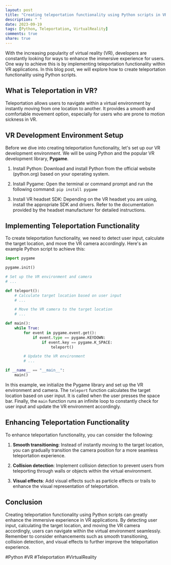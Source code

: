 ```yaml
---
layout: post
title: "Creating teleportation functionality using Python scripts in VR"
description: " "
date: 2023-09-19
tags: [Python, Teleportation, VirtualReality]
comments: true
share: true
---
```


With the increasing popularity of virtual reality (VR), developers are constantly looking for ways to enhance the immersive experience for users. One way to achieve this is by implementing teleportation functionality within VR applications. In this blog post, we will explore how to create teleportation functionality using Python scripts.

## What is Teleportation in VR?

Teleportation allows users to navigate within a virtual environment by instantly moving from one location to another. It provides a smooth and comfortable movement option, especially for users who are prone to motion sickness in VR.

## VR Development Environment Setup

Before we dive into creating teleportation functionality, let's set up our VR development environment. We will be using Python and the popular VR development library, **Pygame**.

1. Install Python: Download and install Python from the official website (python.org) based on your operating system.

2. Install Pygame: Open the terminal or command prompt and run the following command: `pip install pygame`

3. Install VR headset SDK: Depending on the VR headset you are using, install the appropriate SDK and drivers. Refer to the documentation provided by the headset manufacturer for detailed instructions.

## Implementing Teleportation Functionality

To create teleportation functionality, we need to detect user input, calculate the target location, and move the VR camera accordingly. Here's an example Python script to achieve this:

```python
import pygame

pygame.init()

# Set up the VR environment and camera
# ...

def teleport():
    # Calculate target location based on user input
    # ...

    # Move the VR camera to the target location
    # ...

def main():
    while True:
        for event in pygame.event.get():
            if event.type == pygame.KEYDOWN:
                if event.key == pygame.K_SPACE:
                    teleport()

        # Update the VR environment
        # ...

if __name__ == "__main__":
    main()
```

In this example, we initialize the Pygame library and set up the VR environment and camera. The `teleport` function calculates the target location based on user input. It is called when the user presses the space bar. Finally, the `main` function runs an infinite loop to constantly check for user input and update the VR environment accordingly.

## Enhancing Teleportation Functionality

To enhance teleportation functionality, you can consider the following:

1. **Smooth transitioning**: Instead of instantly moving to the target location, you can gradually transition the camera position for a more seamless teleportation experience.

2. **Collision detection**: Implement collision detection to prevent users from teleporting through walls or objects within the virtual environment.

3. **Visual effects**: Add visual effects such as particle effects or trails to enhance the visual representation of teleportation.

## Conclusion

Creating teleportation functionality using Python scripts can greatly enhance the immersive experience in VR applications. By detecting user input, calculating the target location, and moving the VR camera accordingly, users can navigate within the virtual environment seamlessly. Remember to consider enhancements such as smooth transitioning, collision detection, and visual effects to further improve the teleportation experience.

#Python #VR #Teleportation #VirtualReality